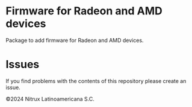 # Firmware for Radeon and AMD devices

Package to add firmware for Radeon and AMD devices.

# Issues
If you find problems with the contents of this repository please create an issue.

©2024 Nitrux Latinoamericana S.C.
